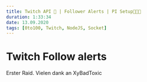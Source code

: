 ```yaml
---
title: Twitch API 🤯 | Follower Alerts | PI Setup👨🏼‍💻
duration: 1:33:34
date: 13.09.2020
tags: [0to100, Twitch, NodeJS, Socket]
---
```


# Twitch Follow alerts

Erster Raid. Vielen dank an XyBadToxic




